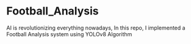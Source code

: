 # Football_Analysis
AI is revolutionizing everything nowadays, In this repo, I implemented a Football Analysis system using YOLOv8 Algorithm
